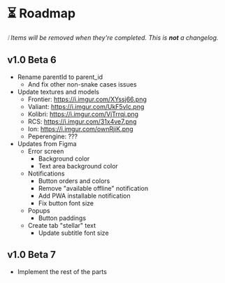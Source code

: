 # ⏳ Roadmap

_❕ Items will be removed when they're completed. This is **not** a changelog._

## v1.0 Beta 6

- Rename parentId to parent_id
  - And fix other non-snake cases issues
- Update textures and models
  - Frontier: https://i.imgur.com/XYssj66.png
  - Valiant: https://i.imgur.com/UkF5vIc.png
  - Kolibri: https://i.imgur.com/VjTrrqi.png
  - RCS: https://i.imgur.com/31x4ve7.png
  - Ion: https://i.imgur.com/ownRjiK.png
  - Peperengine: ???
- Updates from Figma
  - Error screen
    - Background color
    - Text area background color
  - Notifications
    - Button orders and colors
    - Remove "available offline" notification
    - Add PWA installable notification
    - Fix button font size
  - Popups
    - Button paddings
  - Create tab "stellar" text
    - Update subtitle font size

## v1.0 Beta 7

- Implement the rest of the parts
